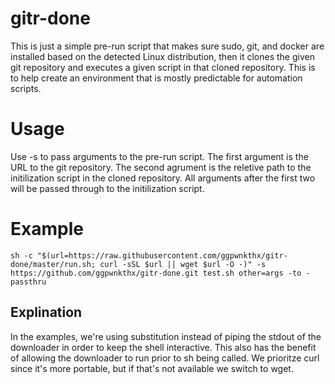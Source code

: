 # gitr-done
This is just a simple pre-run script that makes sure sudo, git, and docker are installed based on the detected Linux distribution, then it clones the given git repository and executes a given script in that cloned repository. This is to help create an environment that is mostly predictable for automation scripts.

# Usage
Use -s to pass arguments to the pre-run script. The first argument is the URL to the git repository. The second agrument is the reletive path to the initilization script in the cloned repository. All arguments after the first two will be passed through to the initilization script.

# Example
```sh -c "$(url=https://raw.githubusercontent.com/ggpwnkthx/gitr-done/master/run.sh; curl -sSL $url || wget $url -O -)" -s https://github.com/ggpwnkthx/gitr-done.git test.sh other=args -to -passthru```

## Explination
In the examples, we're using substitution instead of piping the stdout of the downloader in order to keep the shell interactive. This also has the benefit of allowing the downloader to run prior to sh being called. We prioritze curl since it's more portable, but if that's not available we switch to wget.
